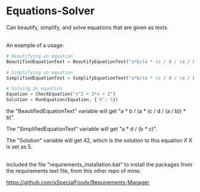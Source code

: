 # Equations-Solver
Can beautify, simplify, and solve equations that are given as texts.
<br/><br/>


An example of a usage:

```python
# Beautifying an equation
BeautifiedEquationText = BeautifyEquationText("a*b/(a * (c / d / (a / b)) * b)")

# Simplifying an equation
SimplifiedEquationText = SimplifyEquationText("a*b/(a * (c / d / (a / b)) * b)")

# Solving an equation
Equation = CheckEquation("x^2 + 3*x + 2")
Solution = RunEquation(Equation, {'X': 5})
```

the "BeautifiedEquationText" variable will get "a * b / (a * (c / d / (a / b)) * b)".

The "SimplifiedEquationText" variable will get "a * d / (b * c)".

The "Solution" variable will get 42, which is the solution to this equation if X is set as 5.
<br/><br/>


Included the file "requirements_installation.bat" to install the packages from the requirements text file, from this other repo of mine:

https://github.com/xSpecialFoodx/Requirements-Manager
